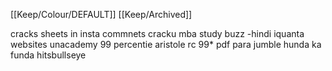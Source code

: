 [[Keep/Colour/DEFAULT]] [[Keep/Archived]] 

cracks sheets in insta
commnets
cracku mba
study buzz -hindi
iquanta websites
unacademy 99 percentie
aristole rc 99* pdf
para jumble hunda ka funda
hitsbullseye
